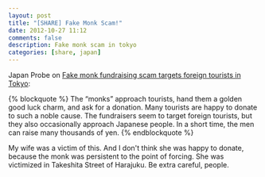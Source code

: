 ```yaml
---
layout: post
title: "[SHARE] Fake Monk Scam!"
date: 2012-10-27 11:12
comments: false
description: Fake monk scam in tokyo
categories: [share, japan]
---
```

Japan Probe on [Fake monk fundraising scam targets foreign tourists in Tokyo](http://www.japanprobe.com/2012/10/24/fake-monk-fundraising-scam-targets-foreign-tourists-in-tokyo/):

{% blockquote %}
The “monks” approach tourists, hand them a golden good luck charm, and ask for a donation. Many tourists are happy to donate to such a noble cause. The fundraisers seem to target foreign tourists, but they also occasionally approach Japanese people. In a short time, the men can raise many thousands of yen.
{% endblockquote %}

<!-- more -->

My wife was a victim of this. And I don't think she was happy to donate, because the monk was persistent to the point of forcing. She was victimized in Takeshita Street of Harajuku. Be extra careful, people.